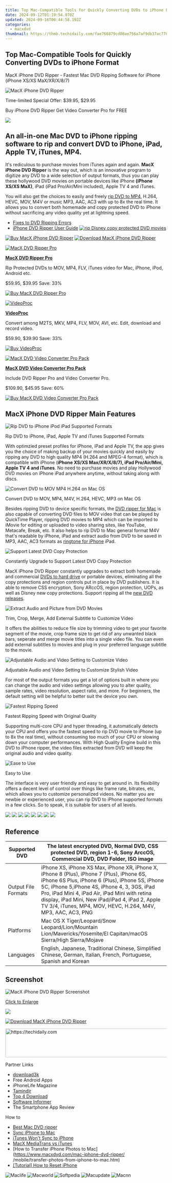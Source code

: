 ```yaml
---
title: Top Mac-Compatible Tools for Quickly Converting DVDs to iPhone Format
date: 2024-09-12T01:19:54.970Z
updated: 2024-09-16T00:44:58.192Z
categories:
  - macxdvd
thumbnail: https://thmb.techidaily.com/fae766879cd08ae756a7af9db37ac778f5fbfa89e057843b1343689c4f471473.jpg
---
```


## Top Mac-Compatible Tools for Quickly Converting DVDs to iPhone Format

MacX iPhone DVD Ripper \- Fastest Mac DVD Ripping Software for iPhone (iPhone XS/XS MaX/XR/X/8/7) 

![MacX iPhone DVD Ripper](https://www.macxdvd.com/mac-iphone-dvd-ripper/../face/iphone-ripper-banner.jpg) 

Time-limited Special Offer: $39.95, $29.95

Buy iPhone DVD Ripper Get Video Converter Pro for FREE

![](https://www.macxdvd.com/mac-iphone-dvd-ripper/../image-jp/flagzh.png) 

## An all-in-one Mac DVD to iPhone ripping software to rip and convert DVD to iPhone, iPad, Apple TV, iTunes, MP4.

It's rediculous to purchase movies from iTunes again and again. **MacX iPhone DVD Ripper** is the way out, which is an innovative program to digitize any DVD to a wide selection of output formats, thus you can play these hollywood DVD movies on portable devices like iPhone **(iPhone XS/XS MaX)**, iPad (iPad Pro/Air/Mini included), Apple TV 4 and iTunes. 

You will also get the choices to easily and freely [rip DVD to MP4](https://tools.techidaily.com/macxdvd/products/), H.264, HEVC, MOV, M4V or music MP3, AAC, AC3 with up to 8x the real time. It allows you to convert both homemade and copy protected DVD to iPhone without sacrificing any video quality yet at lightning speed.

* [Fixes to DVD Ripping Errors](https://tools.techidaily.com/macxdvd/products/)
* [iPhone DVD Ripper User Guide](https://tools.techidaily.com/macxdvd/products/)
[![rip Disney copy protected DVD movies](https://www.macxdvd.com/mac-iphone-dvd-ripper/../image/macxdvdpro-banner-mini.jpg)](https://tools.techidaily.com/macxdvd/products/) 

[![Buy MacX iPhone DVD Ripper](https://www.macxdvd.com/mac-iphone-dvd-ripper/../image/bottom-buy-big.jpg)](https://www.macxdvd.com/mac-iphone-dvd-ripper/buy.htm) [![Download MacX iPhone DVD Ripper](https://www.macxdvd.com/mac-iphone-dvd-ripper/../image/bottom-download-big.jpg)](https://www.macxdvd.com/mac-iphone-dvd-ripper/../download/macx-iphone-dvd-ripper.dmg) 

[![MacX DVD Ripper Pro](https://www.macxdvd.com/mac-iphone-dvd-ripper/../box-image/macx-ripper-box-left.jpg)](https://tools.techidaily.com/macxdvd/products/) 

**[MacX DVD Ripper Pro](https://tools.techidaily.com/macxdvd/products/)**

Rip Protected DVDs to MOV, MP4, FLV, iTunes video for Mac, iPhone, iPod, Android etc.

$59.95, $39.95 Save: 33%

[![Buy MacX DVD Ripper Pro](https://www.macxdvd.com/mac-iphone-dvd-ripper/../image/bottom-buy2.jpg)](https://www.macxdvd.com/mac-iphone-dvd-ripper/../mac-dvd-ripper-pro/buy.htm) 

[![VideoProc](https://www.macxdvd.com/mac-iphone-dvd-ripper/../box-image/videoproc-mini1.png)](https://tools.techidaily.com/macxdvd/products/) 

**[VideoProc](https://tools.techidaily.com/macxdvd/products/)**

Convert among M2TS, MKV, MP4, FLV, MOV, AVI, etc. Edit, download and record video.

$59.90, $39.90 Save: 33%

[![Buy VideoProc](https://www.macxdvd.com/mac-iphone-dvd-ripper/../image/bottom-buy2.jpg)](https://www.macxdvd.com/mac-iphone-dvd-ripper/../mac-video-converter-pro/buy.htm) 

[![MacX DVD Video Converter Pro Pack](https://www.macxdvd.com/mac-iphone-dvd-ripper/../pack-image/macx-pack-mini1.jpg)](https://tools.techidaily.com/macxdvd/products/) 

**[MacX DVD Video Converter Pro Pack](https://tools.techidaily.com/macxdvd/products/)**

Include DVD Ripper Pro and Video Converter Pro.

$109.90, $45.95 Save: 60%

[![Buy MacX DVD Video Converter Pro Pack](https://www.macxdvd.com/mac-iphone-dvd-ripper/../image/bottom-buy2.jpg)](https://www.macxdvd.com/mac-iphone-dvd-ripper/../mac-dvd-video-converter-pro-pack/buy.htm) 

## MacX iPhone DVD Ripper Main Features

![Rip DVD to iPhone iPod iPad Supported Formats](https://www.macxdvd.com/mac-iphone-dvd-ripper/image/ipad1.jpg) 

Rip DVD to iPhone, iPad, Apple TV and iTunes Supported Formats

With optimzied preset profiles for iPhone, iPad and Apple TV, the app gives you the choice of making backup of your movies quickly and easily by ripping any DVD to high quality MP4 (H.264 and MPEG-4 format), which is compatible with iPhone (**iPhone XS/XS Max/XR/X/8/7), iPad Pro/Air/Mini, Apple TV 4 and iTunes**. No need to purchase movies and play Hollywood DVD movies on iPhone iPad anywhere anytime, without taking along with discs. 

![Convert DVD to MOV MP4 H.264 on Mac OS](https://www.macxdvd.com/mac-iphone-dvd-ripper/image/mac1.jpg) 

Convert DVD to MOV, MP4, M4V, H.264, HEVC, MP3 on Mac OS

Besides ripping DVD to device specific formats, the [DVD ripper for Mac](https://tools.techidaily.com/macxdvd/products/) is also capable of converting DVD files to MOV video that can be played by QuickTime Player, ripping DVD movies to MP4 which can be imported to iMovie for editing or uploaded to video sharing sites, like YouTube, Metacafe, Break, etc. It also helps to rip DVD to Mac general format M4V that's readable by iPhone, iPad and extract audio from DVD to be saved in MP3, AAC, AC3 formats as [ringtone for iPhone](https://tools.techidaily.com/macxdvd/products/) iPad.

![Support Latest DVD Copy Protection](https://www.macxdvd.com/mac-iphone-dvd-ripper/image/mac4.jpg) 

Constantly Upgrade to Support Latest DVD Copy Protection

MacX iPhone DVD Ripper constantly upgrades to extract both homemade and commercial [DVDs to hard drive](https://tools.techidaily.com/macxdvd/products/) or portable devices, eliminating all the copy protections and region controls put in place by DVD publishers. It is able to remove CSS encryption, Sony ARccOS, region protection, UOPs, as well as Disney new copy protections. Support ripping all the [new DVD releases](https://tools.techidaily.com/macxdvd/products/).

![Extract Audio and Picture from DVD Movies](https://www.macxdvd.com/mac-iphone-dvd-ripper/image/hdvideo9.jpg) 

Trim, Crop, Merge, Add External Subtitle to Customize Video

It offers the abilities to reduce file size by trimming video to get your favorite segment of the movie, crop frame size to get rid of any unwanted black bars, seperate and merge movie titles into a single video file. You can even add external subtitles to movies and plug in your preferred language subtitle to the movie.

![Adjustable Audio and Video Setting to Customize Video](https://www.macxdvd.com/mac-iphone-dvd-ripper/image/iphone4.jpg) 

Adjustable Audio and Video Setting to Customize Stylish Video

For most of the output formats you get a lot of options built in where you can change the audio and video settings allowing you to alter quality, sample rates, video resolution, aspect ratio, and more. For beginners, the default setting will be helpful to better suit the device you own. 

![Fastest Ripping Speed](https://www.macxdvd.com/mac-iphone-dvd-ripper/image/iphone3.jpg) 

Fastest Ripping Speed with Original Quality

Supporting multi-core CPU and hyper threading, it automatically detects your CPU and offers you the fastest speed to rip DVD movie to iPhone (up to 8x the real time), without consuming too much of your CPU or slowing down your computer performances. With High Quality Engine build in this DVD to iPhone ripper, the video files extracted from DVD will keep the original audio and video quality.

![Ease to Use](https://www.macxdvd.com/mac-iphone-dvd-ripper/image/mac3.jpg) 

Easy to Use

The interface is very user friendly and easy to get around in. Its flexibility offers a decent level of control over things like frame rate, bitrates, etc, which allows you to customize personalized videos. No matter you are newbie or experienced user, you can rip DVD to iPhone supported formats in a few clicks. So to speak, it is suitable for users of all levels. 

![](https://www.macxdvd.com/mac-iphone-dvd-ripper/../i-pic/prd-iphone-logo.jpg) ![](https://www.macxdvd.com/mac-iphone-dvd-ripper/../i-pic/prd-ipad-logo.jpg) ![](https://www.macxdvd.com/mac-iphone-dvd-ripper/../i-pic/prd-ipod-logo.jpg) ![](https://www.macxdvd.com/mac-iphone-dvd-ripper/../i-pic/prd-itunes-logo.jpg) ![](https://www.macxdvd.com/mac-iphone-dvd-ripper/../i-pic/prd-quicktime-logo.jpg) ![](https://www.macxdvd.com/mac-iphone-dvd-ripper/../i-pic/prd-appletv-logo.jpg) ![](https://www.macxdvd.com/mac-iphone-dvd-ripper/../i-pic/prd-psp-logo.jpg) ![](https://www.macxdvd.com/mac-iphone-dvd-ripper/../i-pic/prd-youtube-logo.jpg) 

## Reference

| Supported DVD       | The latest encrypted DVD, Normal DVD, CSS protected DVD, region 1-6, Sony ArccOS, Commercial DVD, DVD Folder, ISO image                                                                                                                                                                                                                                           |
| ------------------- | ----------------------------------------------------------------------------------------------------------------------------------------------------------------------------------------------------------------------------------------------------------------------------------------------------------------------------------------------------------------- |
| Output File Formats | iPhone XS, iPhone XS Max, iPhone XR, iPhone X, iPhone 8 (Plus), iPhone 7 (Plus), iPhone 6S, iPhone 6S Plus, iPhone 6 (Plus), iPhone 5S, iPhone 5C, iPhone 5,iPhone 4S, iPhone 4, 3, 3GS, iPad Pro, iPad Mini 4, iPad Air, iPad Mini with retina display, iPad Mini, New iPad/iPad 4, iPad 2, Apple TV 3/4, iTunes, MP4, MOV, HEVC, H.264, M4V, MP3, AAC, AC3, PNG |
| Platforms           | Mac OS X Tiger/Leopard/Snow Leopard/Lion/Mountain Lion/Mavericks/Yosemite/El Capitan/macOS Sierra/High Sierra/Mojave                                                                                                                                                                                                                                              |
| Languages           | English, Japanese, Traditional Chinese, Simplified Chinese, German, Italian, French, Portuguese, Spanish and Korean                                                                                                                                                                                                                                               |

## Screenshot

![MacX iPhone DVD Ripper Screenshot](https://www.macxdvd.com/mac-iphone-dvd-ripper/image/screenshot.png)

[Click to Enlarge](https://tools.techidaily.com/macxdvd/products/)

![](https://www.macxdvd.com/mac-iphone-dvd-ripper/image/screenshot_02.png) 

[![Download MacX iPhone DVD Ripper](https://www.macxdvd.com/mac-iphone-dvd-ripper/../i-pic/bottom-download-big.jpg)](https://www.macxdvd.com/mac-iphone-dvd-ripper/../download/macx-iphone-dvd-ripper.dmg)

<!-- affiliate ads begin -->
<a href="https://ursime.pxf.io/c/5597632/2136536/16384" target="_top" id="2136536">
  <img src="//a.impactradius-go.com/display-ad/16384-2136536" border="0" alt="https://techidaily.com" width="728" height="90"/>
</a>
<img height="0" width="0" src="https://ursime.pxf.io/i/5597632/2136536/16384" style="position:absolute;visibility:hidden;" border="0" />
<!-- affiliate ads end -->

Partner Links

* [download3k](http://www.download3k.com/MP3-Audio-Video/Rippers-Converters/Download-MacX-DVD-Ripper-Pro.html)
* Free Android Apps
* iPhoneLife Magazine
* [Tamindir](http://www.tamindir.com/macx-hd-video-converter-pro/)
* [Top 4 Download](http://www.top4download.com)
* [Software Informer](http://macx-dvd-ripper-pro-for-windows.software.informer.com/)
* The Smartphone App Review

How to 

* [Best Mac DVD ripper](https://tools.techidaily.com/macxdvd/products/)
* [Sync iPhone to Mac](https://tools.techidaily.com/macxdvd/products/)
* [iTunes Won't Sync to iPhone](https://tools.techidaily.com/macxdvd/products/)
* [MacX MediaTrans vs iTunes](https://tools.techidaily.com/macxdvd/products/)
* [How to Transfer iPhone Photos to Mac](https://www.macxdvd.com/mac-iphone-dvd-ripper/  
/mobile/transfer-photos-from-iphone-to-mac.htm)
* [\[Tutorial\] How to Reset iPhone](https://tools.techidaily.com/macxdvd/products/)

![Maclife](https://www.macxdvd.com/mac-iphone-dvd-ripper/../i-pic/maclife.gif) ![Macworld](https://www.macxdvd.com/mac-iphone-dvd-ripper/../i-pic/macworld.gif) ![Softpedia](https://www.macxdvd.com/mac-iphone-dvd-ripper/../i-pic/softpedia.gif) ![Macupdate](https://www.macxdvd.com/mac-iphone-dvd-ripper/../i-pic/macupdate.gif) ![Macnn](https://www.macxdvd.com/mac-iphone-dvd-ripper/../i-pic/macnn.gif) 

<!-- affiliate ads begin -->
<span id="1516072">
					<video width="864" height="1536" style="cursor:pointer"
           poster="//a.impactradius-go.com/display-clicktoplayimage/1516072.png"
           onclick="if(!this.playClicked){this.play();this.setAttribute('controls',true);this.playClicked=true;}">
	   <source src="//a.impactradius-go.com/display-ad/16446-1516072">
	   <img src="//a.impactradius-go.com/display-clicktoplayimage/1516072.png" style="border: none; height: 100%; width: 100%; object-fit: contain">
	</video>
	<div style="width:540px;text-align:center"><a href="javascript:window.open(decodeURIComponent('https%3A%2F%2Flaganoo.pxf.io%2Fc%2F5597632%2F1516072%2F16446'), '_blank');void(0);">Click here</a></div>
</span>
<img height="0" width="0" src="https://imp.pxf.io/i/5597632/1516072/16446" style="position:absolute;visibility:hidden;" border="0" />
<!-- affiliate ads end -->

## Customer Testimonials

![](https://www.macxdvd.com/mac-iphone-dvd-ripper/../image/customer-ico.jpg) 

<!-- affiliate ads begin -->
<a href="https://ephamedtechinc.pxf.io/c/5597632/2137206/26400" target="_top" id="2137206">
  <img src="//a.impactradius-go.com/display-ad/26400-2137206" border="0" alt="https://techidaily.com" width="728" height="90"/>
</a>
<img height="0" width="0" src="https://ephamedtechinc.pxf.io/i/5597632/2137206/26400" style="position:absolute;visibility:hidden;" border="0" />
<!-- affiliate ads end -->

MacX iPhone DVD Ripper moves fast and does its job properly. Three steps are all I need to start the conversion process. Everything is automatic and all I have to do is pick the appropriate profile in order to reach the desired result. It converts DVD video for iPhone, iPod with fast speed. And I can choose the titles to convert as well as the subtitle and audio track I prefer.

_\- Thomas_ 

![](https://www.macxdvd.com/mac-iphone-dvd-ripper/../image/customer-ico.jpg) 

After a trial of the software, I found that it supports loading the DVD movies that can be not recognized by many other similar ripping tools, so I bought its full version with discount. It is works well more than I imagine. All my Disney animation or Paramount movies can be converted to my iPhone without any quality loss.

_\- Allen_

<ins class="adsbygoogle"
     style="display:block"
     data-ad-format="autorelaxed"
     data-ad-client="ca-pub-7571918770474297"
     data-ad-slot="1223367746"></ins>

<ins class="adsbygoogle"
     style="display:block"
     data-ad-client="ca-pub-7571918770474297"
     data-ad-slot="8358498916"
     data-ad-format="auto"
     data-full-width-responsive="true"></ins>



